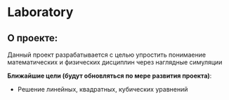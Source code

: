 # Laboratory
## О проекте: 
Данный проект разрабатывается с целью упростить понимаение математических и физических дисциплин через наглядные симуляции

**Ближайшие цели (будут обновляться по мере развития проекта)**:
- Решение линейных, квадратных, кубических уравнений